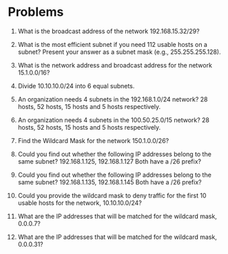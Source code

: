 # Problems

1. What is the broadcast address of the network 192.168.15.32/29?

2. What is the most efficient subnet if you need 112 usable hosts on a subnet? Present your answer as a subnet mask (e.g., 255.255.255.128).

3. What is the network address and broadcast address for the network 15.1.0.0/16?

4. Divide 10.10.10.0/24 into 6 equal subnets.

5. An organization needs 4 subnets in the 192.168.1.0/24 network? 28 hosts, 52 hosts, 15 hosts and 5 hosts respectively.

6. An organization needs 4 subnets in the 100.50.25.0/15 network? 28 hosts, 52 hosts, 15 hosts and 5 hosts respectively.

7. Find the Wildcard Mask for the network 150.1.0.0/26?

8. Could you find out whether the following IP addresses belong to the same subnet? 192.168.1.125, 192.168.1.127
Both have a /26 prefix?

9. Could you find out whether the following IP addresses belong to the same subnet? 192.168.1.135, 192.168.1.145
Both have a /26 prefix?

10. Could you provide the wildcard mask to deny traffic for the first 10 usable hosts for the network, 10.10.10.0/24?

11. What are the IP addresses that will be matched for the wildcard mask, 0.0.0.7?

12. What are the IP addresses that will be matched for the wildcard mask, 0.0.0.31?